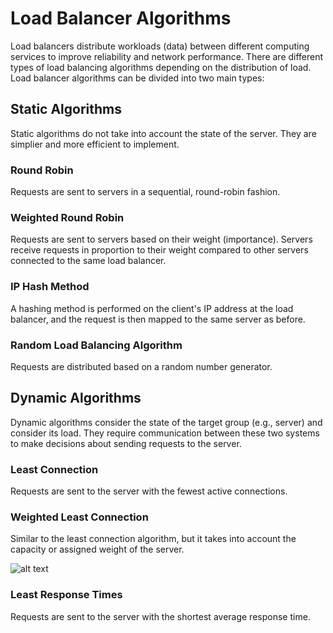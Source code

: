 # Load Balancer Algorithms

Load balancers distribute workloads (data) between different computing services to improve reliability and network performance.
There are different types of load balancing algorithms depending on the distribution of load.
Load balancer algorithms can be divided into two main types:

## Static Algorithms

Static algorithms do not take into account the state of the server. They are simplier and more efficient to implement. 

### Round Robin

Requests are sent to servers in a sequential, round-robin fashion.

### Weighted Round Robin

Requests are sent to servers based on their weight (importance). Servers receive requests in proportion to their weight compared to other servers connected to the same load balancer.

### IP Hash Method

A hashing method is performed on the client's IP address at the load balancer, and the request is then mapped to the same server as before.

### Random Load Balancing Algorithm

Requests are distributed based on a random number generator.

## Dynamic Algorithms

Dynamic algorithms consider the state of the target group (e.g., server) and consider its load. They require communication between these two systems to make decisions about sending requests to the server.

### Least Connection

Requests are sent to the server with the fewest active connections.

### Weighted Least Connection

Similar to the least connection algorithm, but it takes into account the capacity or assigned weight of the server.


![alt text](https://substackcdn.com/image/fetch/w_1272,c_limit,f_webp,q_auto:good,fl_progressive:steep/https%3A%2F%2Fsubstack-post-media.s3.amazonaws.com%2Fpublic%2Fimages%2F12dffcce-f231-48cc-915f-d53c0f8bce0c_3735x3573.jpeg)


### Least Response Times

Requests are sent to the server with the shortest average response time.
